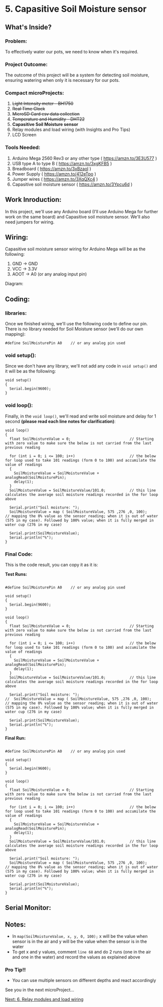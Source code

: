 # 5. Capasitive Soil Moisture sensor

## What's Inside?
### Problem: 
To effectively water our pots, we need to know when it's required.

### Project Outcome: 
The outcome of this project will be a system for detecting soil moisture, ensuring watering when only it is necessary for our pots.

### Compact microProjects: 
1. ~~Light Intensity meter - BH1750~~
2. ~~Real Time Clock~~
3. ~~MicroSD Card csv data collection~~
4. ~~Temperature and Humidity - DHT22~~
5. **Capasitive Soil Moisture sensor**
6. Relay modules and load wiring (with Insights and Pro Tips)
7. LCD Screen

### Tools Needed:
1.   Arduino Mega 2560 Rev3 or any other type ( https://amzn.to/3E3U577 )
2.   USB type A to type B ( https://amzn.to/3xgKFB5 )
3.   Breadboard ( https://amzn.to/3xBzaol )
4.   Power Supply ( https://amzn.to/412eTpo )
5.   Jumper wires ( https://amzn.to/3XqQXc4 )
6.   Capasitive soil moisture sensor ( https://amzn.to/3Ypcu6d )


## Work Inroduction:
In this project, we'll use any Arduino board (I'll use Arduino Mega for further work on the same board) and Capasitive soil moisture sensor. We'll also need jumpers for wiring. 

## Wiring:
Capasitive soil moisture sensor wiring for Arduino Mega will be as the following: 
1.  GND -> GND
2.  VCC -> 3.3V
3.  AOOT -> A0 (or any analog input pin) 

Diagram:

## Coding: 
### libraries:
Once we finished wiring, we'll use the following code to define our pin. There is no library needed for Soil Moisture sensor (we'll do our own mapping): 
```
#define SoilMoisturePin A0    // or any analog pin used
```
### void setup():
Since we don't have any library, we'll not add any code in ```void setup()``` and it will be as the following: 
```
void setup()
{
  Serial.begin(9600);
}
```
### void loop():
Finally, in the ```void loop()```, we'll read and write soil moisture and delay for 1 second **(please read each line notes for clarification)**: 
```
void loop() 
{  
  float SoilMoistureValue = 0;                           // Starting with zero value to make sure the below is not carried from the last previous reading

  for (int i = 0; i <= 100; i++)                         // the below for loop used to take 101 readings (form 0 to 100) and accumilate the value of readings 
  { 
    SoilMoistureValue = SoilMoistureValue + analogRead(SoilMoisturePin); 
    delay(1); 
  } 
  SoilMoistureValue = SoilMoistureValue/101.0;           // this line calculates the average soil moisture readings recorded in the for loop above
  
  Serial.print("Soil moisture: ");
  SoilMoistureValue = map ( SoilMoistureValue, 575 ,276 ,0, 100);      // mapping the 0% value as the sensor reading; when it is out of water (575 in my case). Followed by 100% value; when it is fully merged in water cup (276 in my case)
    
  Serial.print(SoilMoistureValue);                              
  Serial.println("%");
}
```


### Final Code: 
This is the code result, you can copy it as it is: 

**Test Runs:**
```

#define SoilMoisturePin A0    // or any analog pin used

void setup()
{
  Serial.begin(9600);
}

void loop() 
{  
  float SoilMoistureValue = 0;                           // Starting with zero value to make sure the below is not carried from the last previous reading

  for (int i = 0; i <= 100; i++)                         // the below for loop used to take 101 readings (form 0 to 100) and accumilate the value of readings 
  { 
    SoilMoistureValue = SoilMoistureValue + analogRead(SoilMoisturePin); 
    delay(1); 
  } 
  SoilMoistureValue = SoilMoistureValue/101.0;           // this line calculates the average soil moisture readings recorded in the for loop above
  
  Serial.print("Soil moisture: ");
//  SoilMoistureValue = map ( SoilMoistureValue, 575 ,276 ,0, 100);      // mapping the 0% value as the sensor reading; when it is out of water (575 in my case). Followed by 100% value; when it is fully merged in water cup (276 in my case)
    
  Serial.print(SoilMoistureValue);                              
  Serial.println("%");
}
```

**Final Run:**
```

#define SoilMoisturePin A0    // or any analog pin used

void setup()
{
  Serial.begin(9600);
}

void loop() 
{  
  float SoilMoistureValue = 0;                           // Starting with zero value to make sure the below is not carried from the last previous reading

  for (int i = 0; i <= 100; i++)                         // the below for loop used to take 101 readings (form 0 to 100) and accumilate the value of readings 
  { 
    SoilMoistureValue = SoilMoistureValue + analogRead(SoilMoisturePin); 
    delay(1); 
  } 
  SoilMoistureValue = SoilMoistureValue/101.0;           // this line calculates the average soil moisture readings recorded in the for loop above
  
  Serial.print("Soil moisture: ");
  SoilMoistureValue = map ( SoilMoistureValue, 575 ,276 ,0, 100);      // mapping the 0% value as the sensor reading; when it is out of water (575 in my case). Followed by 100% value; when it is fully merged in water cup (276 in my case)
    
  Serial.print(SoilMoistureValue);                              
  Serial.println("%");
}
```
## Serial Monitor: 





## Notes:
- In ```map(SoilMoistureValue, x, y, 0, 100);``` x will be the value when sensor is in the air and y will be the value when the sensor is in the water
- To get x and y values, comment ```line 68``` and do 2 runs (one in the air and one in the water) and record the values as explained above


### Pro Tip!!
- You can use multiple sensors on different depths and react accordingly



See you in the next microProject...

[Next: 6. Relay modules and load wiring](https://github.com/MustafaHelwa/hArduino/tree/main/Indoor_Home_Seedling_System/06_Relays)




